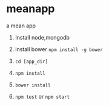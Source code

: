 # meanapp
a mean app
1. Install node,mongodb

2. install bower
`npm install -g bower`

3. `cd [app_dir]`

4. `npm install`

5. `bower install`

6. `npm test` or `npm start`